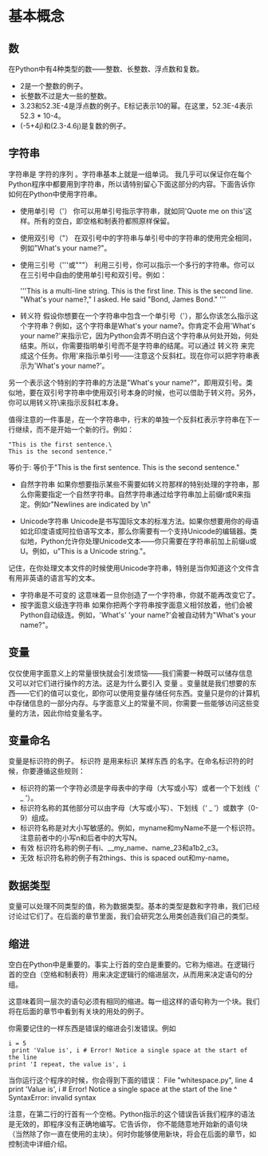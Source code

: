 基本概念
===========================

数
------------
在Python中有4种类型的数——整数、长整数、浮点数和复数。
* 2是一个整数的例子。
* 长整数不过是大一些的整数。
* 3.23和52.3E-4是浮点数的例子。E标记表示10的幂。在这里，52.3E-4表示52.3 * 10-4。
* (-5+4j)和(2.3-4.6j)是复数的例子。

字符串
----------
字符串是 字符的序列 。字符串基本上就是一组单词。
我几乎可以保证你在每个Python程序中都要用到字符串，所以请特别留心下面这部分的内容。下面告诉你如何在Python中使用字符串。

* 使用单引号（'）
	你可以用单引号指示字符串，就如同'Quote me on this'这样。所有的空白，即空格和制表符都照原样保留。
* 使用双引号（"）
	在双引号中的字符串与单引号中的字符串的使用完全相同，例如"What's your name?"。
* 使用三引号（'''或"""）
	利用三引号，你可以指示一个多行的字符串。你可以在三引号中自由的使用单引号和双引号。例如：
	
	'''This is a multi-line string. This is the first line.
	This is the second line.
	"What's your name?," I asked.
	He said "Bond, James Bond."
	'''
	
* 转义符
假设你想要在一个字符串中包含一个单引号（'），那么你该怎么指示这个字符串？例如，这个字符串是What's your name?。你肯定不会用'What's your name?'来指示它，因为Python会弄不明白这个字符串从何处开始，何处结束。所以，你需要指明单引号而不是字符串的结尾。可以通过 转义符 来完成这个任务。你用\'来指示单引号——注意这个反斜杠。现在你可以把字符串表示为'What\'s your name?'。

另一个表示这个特别的字符串的方法是"What's your name?"，即用双引号。类似地，要在双引号字符串中使用双引号本身的时候，也可以借助于转义符。另外，你可以用转义符\\来指示反斜杠本身。

值得注意的一件事是，在一个字符串中，行末的单独一个反斜杠表示字符串在下一行继续，而不是开始一个新的行。例如：

	"This is the first sentence.\
	This is the second sentence."
等价于:
等价于"This is the first sentence. This is the second sentence."

* 自然字符串
	如果你想要指示某些不需要如转义符那样的特别处理的字符串，那么你需要指定一个自然字符串。自然字符串通过给字符串加上前缀r或R来指定。例如r"Newlines are indicated by \n"
	
* Unicode字符串
	Unicode是书写国际文本的标准方法。如果你想要用你的母语如北印度语或阿拉伯语写文本，那么你需要有一个支持Unicode的编辑器。类似地，Python允许你处理Unicode文本——你只需要在字符串前加上前缀u或U。例如，u"This is a Unicode string."。

记住，在你处理文本文件的时候使用Unicode字符串，特别是当你知道这个文件含有用非英语的语言写的文本。

* 字符串是不可变的
	这意味着一旦你创造了一个字符串，你就不能再改变它了。
* 按字面意义级连字符串
	如果你把两个字符串按字面意义相邻放着，他们会被Python自动级连。例如，'What\'s' 'your name?'会被自动转为"What's your name?"。
	
变量
---------
仅仅使用字面意义上的常量很快就会引发烦恼——我们需要一种既可以储存信息 又可以对它们进行操作的方法。这是为什么要引入 变量 。变量就是我们想要的东西——它们的值可以变化，即你可以使用变量存储任何东西。变量只是你的计算机中存储信息的一部分内存。与字面意义上的常量不同，你需要一些能够访问这些变量的方法，因此你给变量名字。

变量命名
-------------
变量是标识符的例子。 标识符 是用来标识 某样东西 的名字。在命名标识符的时候，你要遵循这些规则：
* 标识符的第一个字符必须是字母表中的字母（大写或小写）或者一个下划线（‘ _ ’）。
* 标识符名称的其他部分可以由字母（大写或小写）、下划线（‘ _ ’）或数字（0-9）组成。
* 标识符名称是对大小写敏感的。例如，myname和myName不是一个标识符。注意前者中的小写n和后者中的大写N。
* 有效 标识符名称的例子有i、__my_name、name_23和a1b2_c3。
* 无效 标识符名称的例子有2things、this is spaced out和my-name。

数据类型
-----------
变量可以处理不同类型的值，称为数据类型。基本的类型是数和字符串，我们已经讨论过它们了。在后面的章节里面，我们会研究怎么用类创造我们自己的类型。

缩进
-----------
空白在Python中是重要的。事实上行首的空白是重要的。它称为缩进。在逻辑行首的空白（空格和制表符）用来决定逻辑行的缩进层次，从而用来决定语句的分组。

这意味着同一层次的语句必须有相同的缩进。每一组这样的语句称为一个块。我们将在后面的章节中看到有关块的用处的例子。

你需要记住的一样东西是错误的缩进会引发错误。例如

	i = 5
	 print 'Value is', i # Error! Notice a single space at the start of the line
	print 'I repeat, the value is', i
	
当你运行这个程序的时候，你会得到下面的错误：
	  File "whitespace.py", line 4
		print 'Value is', i # Error! Notice a single space at the start of the line
		^
	SyntaxError: invalid syntax
	
注意，在第二行的行首有一个空格。Python指示的这个错误告诉我们程序的语法是无效的，即程序没有正确地编写。它告诉你， 你不能随意地开始新的语句块 （当然除了你一直在使用的主块）。何时你能够使用新块，将会在后面的章节，如控制流中详细介绍。

